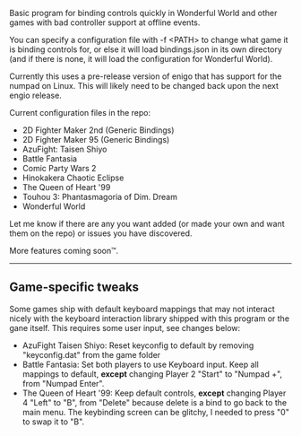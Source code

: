 Basic program for binding controls quickly in Wonderful World and other games with bad controller support at offline events.

You can specify a configuration file with -f \<PATH\> to change what game it is binding controls for, or else it will load bindings.json in its own directory (and if there is none, it will load the configuration for Wonderful World).

Currently this uses a pre-release version of enigo that has support for the numpad on Linux. This will likely need to be changed back upon the next engio release.

Current configuration files in the repo:
- 2D Fighter Maker 2nd (Generic Bindings)
- 2D Fighter Maker 95 (Generic Bindings)
- AzuFight: Taisen Shiyo
- Battle Fantasia
- Comic Party Wars 2
- Hinokakera Chaotic Eclipse
- The Queen of Heart '99
- Touhou 3: Phantasmagoria of Dim. Dream
- Wonderful World

Let me know if there are any you want added (or made your own and want them on the repo) or issues you have discovered.

More features coming soon™.

----

## Game-specific tweaks
Some games ship with default keyboard mappings that may not interact nicely with the keyboard interaction library shipped with this program or the gane itself. This requires some user input, see changes below:

- AzuFight Taisen Shiyo: Reset keyconfig to default by removing "keyconfig.dat" from the game folder
- Battle Fantasia: Set both players to use Keyboard input. Keep all mappings to default, **except** changing Player 2 "Start" to "Numpad +", from "Numpad Enter".
- The Queen of Heart '99: Keep default controls, **except** changing Player 4 "Left" to "B", from "Delete" because delete is a bind to go back to the main menu. The keybinding screen can be glitchy, I needed to press "0" to swap it to "B".
